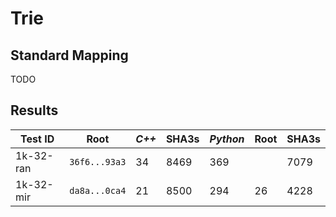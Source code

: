 # Trie

## Standard Mapping

TODO

## Results

| Test ID   | Root | *C++*  | SHA3s | *Python* | Root | SHA3s |
| --------- | ---- | ---- | ----- | ------ | -----| ----- |
| 1k-32-ran | `36f6...93a3` | 34   | 8469  | 369    |      | 7079  |
| 1k-32-mir | `da8a...0ca4` | 21   | 8500  | 294    | 26   | 4228  |
